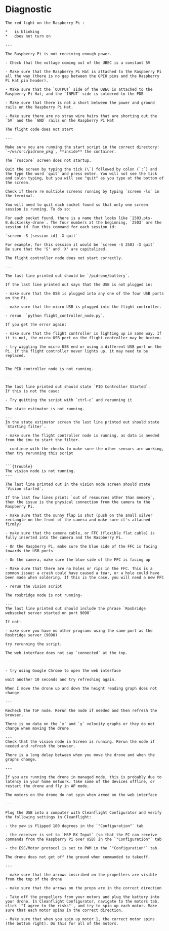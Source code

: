 # Diagnostic


```{trouble}
The red light on the Raspberry Pi :

*   is blinking
*   does not turn on

---

The Raspberry Pi is not receiving enough power. 

- Check that the voltage coming out of the UBEC is a constant 5V

- Make sure that the Raspberry Pi Hat is attached to the Raspberry Pi all the way (there is no gap between the GPIO pins and the Raspberry Pi Hat pin header).

- Make sure that the `OUTPUT` side of the UBEC is attached to the Raspberry Pi Hat, and the `INPUT` side is soldered to the PDB

- Make sure that there is not a short between the power and ground rails on the Raspberry Pi Hat.

- Make sure there are no stray wire hairs that are shorting out the `5V` and the `GND` rails on the Raspberry Pi Hat

```

```{trouble}
The flight code does not start

---

Make sure you are running the start script in the correct directory: `~/ws/src/pidrone_pkg`, **inside** the container.
```

```
The `roscore` screen does not startup.
---
Quit the screen by typing the tick (\`) followed by colon (`:`) and the type the word `quit` and press enter. You will not see the tick and colon typing, but you will see "quit" as you type at the bottom of the screen. 

Check if there re multiple screens running by typing `screen -ls` in the terminal.

You will need to quit each socket found so that only one screen session is running. To do so:

For each socket found, there is a name that looks like `2503.pts-0.duckiesky-drone`. The four numbers at the beginning, `2503` are the session id. Run this command for each session id:

`screen -S [session id] -X quit`

For example, for this session it would be `screen -S 2503 -X quit`
Be sure that the 'S' and 'X' are capitalized.
```

```{trouble}
The flight controller node does not start correctly.

---

The last line printed out should be `/pidrone/battery`.

If the last line printed out says that the USB is not plugged in:

- make sure that the USB is plugged into any one of the four USB ports on the Pi.

- make sure that the micro USB is plugged into the flight controller.

- rerun  `python flight_controller_node.py`.

If you get the error again:

- make sure that the flight controller is lighting up in some way. If it is not, the micro USB port on the flight controller may be broken.

- try wiggling the micro USB end or using a different USB port on the Pi. If the flight controller never lights up, it may need to be replaced.
```

```{trouble} 

The PID controller node is not running.

---

The last line printed out should state `PID Controller Started`.
If this is not the case:

- Try quitting the script with `ctrl-c` and rerunning it
```

```{trouble}
The state estimator is not running.

---
In the state estimator screen the last line printed out should state `Starting filter`.

- make sure the flight controller node is running, as data is needed from the imu to start the filter.

- continue with the checks to make sure the other sensors are working, then try rerunning this script


```{trouble}
The vision node is not running.
---

The last line printed out in the vision node screen should state `Vision started`.

If the last few lines print: `out of resources other than memory`, then the issue is the physical connection from the camera to the Raspberry Pi.

- make sure that the sunny flap is shut (push on the small silver rectangle on the front of the camera and make sure it's attached firmly)

- make sure that the camera cable, or FFC (flexible flat cable) is fully inserted into the camera and the Raspberry Pi.

- On the Raspberry Pi, make sure the blue side of the FFC is facing towards the USB ports

- On the camera, make sure the blue side of the FFC is facing up

- Make sure that there are no holes or rips in the FFC. This is a common issue: a crash could have caused a tear, or a hole could have been made when soldering. If this is the case, you will need a new FFC

- rerun the vision script
```

```{trouble}
The rosbridge node is not running-

---
The last line printed out should include the phrase `Rosbridge websocket server started on port 9090`

If not:

- make sure you have no other programs using the same port as the Rosbridge server (9090)

try rerunning the script.
```

```
The web interface does not say `connected` at the top.

---

- try using Google Chrome to open the web interface

wait another 10 seconds and try refreshing again.
```

```{trouble}
When I move the drone up and down the height reading graph does not change.

---

Recheck the ToF node. Rerun the node if needed and then refresh the browser.
```


```{trouble}
There is no data on the `x` and `y` velocity graphs or they do not change when moving the drone

---
Check that the vision node in Screen is running. Rerun the node if needed and refresh the browser.
```

```{trouble}
There is a long delay between when you move the drone and when the graphs change.

---

If you are running the drone in managed mode, this is probably due to latency in your home network. Take some of the devices offline, or restart the drone and fly in AP mode.
```

```{trouble}
The motors on the drone do not spin when armed on the web interface 

---

Plug the USB into a computer with Cleanflight Configurator and verify the following settings in Cleanflight:

- the yaw is flipped 180 degrees in the `"Configuration"` tab

- the receiver is set to `MSP RX Input` (so that the FC can receive commands from the Raspberry Pi over USB) in the `"Configuration"` tab

- the ESC/Motor protocol is set to PWM in the `"Configuration"` tab.
```

```{trouble}
The drone does not get off the ground when commanded to takeoff.

---

- make sure that the arrows inscribed on the propellers are visible from the top of the drone

- make sure that the arrows on the props are in the correct direction

- Take off the propellers from your motors and plug the battery into your drone. In Cleanflight Configurator, navigate to the motors tab, click `"I agree to the risks"`, and try to spin up each motor. Make sure that each motor spins in the correct direction.

- Make sure that when you spin up motor 1, the correct motor spins (the bottom right). Do this for all of the motors.
```